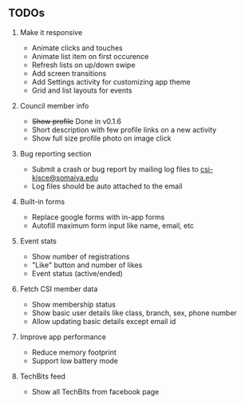 ## TODOs

1. Make it responsive
	- Animate clicks and touches
	- Animate list item on first occurence
	- Refresh lists on up/down swipe
	- Add screen transitions
	- Add Settings activity for customizing app theme
	- Grid and list layouts for events

2. Council member info
	- ~~Show profile~~ Done in v0.1.6
	- Short description with few profile links on a new activity
	- Show full size profile photo on image click

3. Bug reporting section
	- Submit a crash or bug report by mailing log files to csi-kjsce@somaiya.edu
	- Log files should be auto attached to the email

4. Built-in forms
	- Replace google forms with in-app forms
	- Autofill maximum form input like name, email, etc

5. Event stats
	- Show number of registrations
	- "Like" button and number of likes
	- Event status (active/ended)

6. Fetch CSI member data
	- Show membership status
	- Show basic user details like class, branch, sex, phone number
	- Allow updating basic details except email id

7. Improve app performance
	- Reduce memory footprint
	- Support low battery mode

8. TechBits feed
	- Show all TechBits from facebook page

